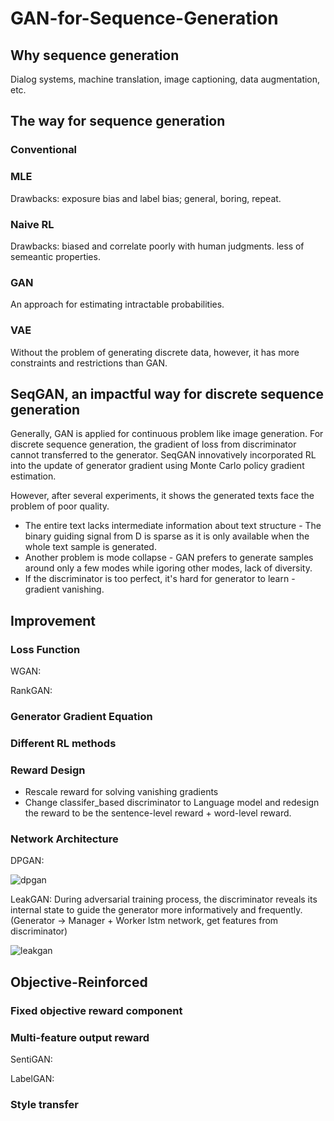 # GAN-for-Sequence-Generation

## Why sequence generation
Dialog systems, machine translation, image captioning, data augmentation, etc. 

## The way for sequence generation
### Conventional
### MLE
Drawbacks: exposure bias and label bias; general, boring, repeat.
### Naive RL
Drawbacks: biased and correlate poorly with human judgments. less of semeantic properties.
### GAN
An approach for estimating intractable probabilities.
### VAE
Without the problem of generating discrete data, however, it has more constraints and restrictions than GAN.

## SeqGAN, an impactful way for discrete sequence generation
Generally, GAN is applied for continuous problem like image generation. For discrete sequence generation, the gradient of loss from discriminator cannot transferred to the generator. SeqGAN innovatively incorporated RL into the update of generator gradient using Monte Carlo policy gradient estimation. 

However, after several experiments, it shows the generated texts face the problem of poor quality. 
  * The entire text lacks intermediate information about text structure - The binary guiding signal from D is sparse as it is only available when the whole text sample is generated. 
  * Another problem is mode collapse - GAN prefers to generate samples around only a few modes while igoring other modes, lack of diversity. 
  * If the discriminator is too perfect, it's hard for generator to learn - gradient vanishing. 

## Improvement 
### Loss Function
WGAN:

RankGAN:

### Generator Gradient Equation
### Different RL methods
### Reward Design
 * Rescale reward for solving vanishing gradients
 * Change classifer_based discriminator to Language model and redesign the reward to be the sentence-level reward + word-level reward.
### Network Architecture
DPGAN:

![dpgan](https://cdn-images-1.medium.com/max/1600/1*8G0FmWqfWDJXCIUbrY-JUA.png)

LeakGAN: 
During adversarial training process, the discriminator reveals its internal state to guide the generator more informatively and frequently. (Generator -> Manager + Worker lstm network, get features from discriminator)

![leakgan](https://pbs.twimg.com/media/DRPIgb4XkAADSkV.jpg)

## Objective-Reinforced
### Fixed objective reward component
### Multi-feature output reward
SentiGAN:

LabelGAN:

### Style transfer


